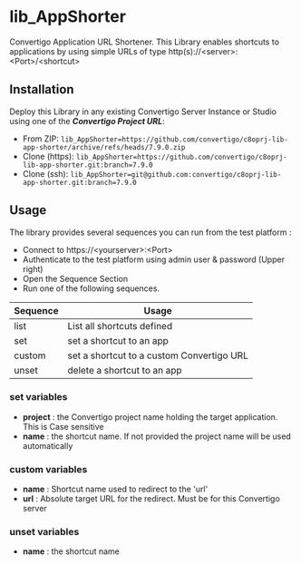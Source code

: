 # lib_AppShorter
Convertigo Application URL Shortener.
This Library enables shortcuts to applications by using simple URLs of type http(s)://&lt;server&gt;:&lt;Port&gt;/&lt;shortcut&gt;

## Installation
Deploy this Library in any existing Convertigo Server Instance or Studio using one of the ***Convertigo Project URL***:
* From ZIP: `lib_AppShorter=https://github.com/convertigo/c8oprj-lib-app-shorter/archive/refs/heads/7.9.0.zip`
* Clone (https): `lib_AppShorter=https://github.com/convertigo/c8oprj-lib-app-shorter.git:branch=7.9.0` 
* Clone (ssh): `lib_AppShorter=git@github.com:convertigo/c8oprj-lib-app-shorter.git:branch=7.9.0`

## Usage
The library provides several sequences you can run from the test platform :

* Connect to https://&lt;yourserver&gt;:&lt;Port&gt;
* Authenticate to the test platform using admin user & password (Upper right)
* Open the Sequence Section
* Run one of the following sequences.

| Sequence | Usage |
|----------|-------|
| list  | List all shortcuts defined |
| set   | set a shortcut to an app |
| custom| set a shortcut to a custom Convertigo URL |
| unset | delete a shortcut to an app |

  
### __set__ variables
* __project__ : the Convertigo project name holding the target application. This is Case sensitive
* __name__    : the shortcut name. If not provided the project name will be used automatically

### __custom__ variables
* __name__ : Shortcut name used to redirect to the 'url'
* __url__  : Absolute target URL for the redirect. Must be for this Convertigo server

### __unset__ variables
* __name__    : the shortcut name
  
  
